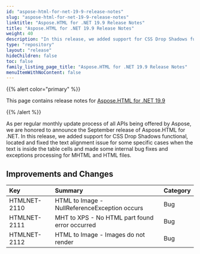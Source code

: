 ```yaml
---
id: "aspose-html-for-net-19-9-release-notes"
slug: "aspose-html-for-net-19-9-release-notes"
linktitle: "Aspose.HTML for .NET 19.9 Release Notes"
title: "Aspose.HTML for .NET 19.9 Release Notes"
weight: 40
description: "In this release, we added support for CSS Drop Shadows functional."
type: "repository"
layout: "release"
hideChildren: false
toc: false
family_listing_page_title: "Aspose.HTML for .NET 19.9 Release Notes"
menuItemWithNoContent: false
---
```


{{% alert color="primary" %}} 

This page contains release notes for [Aspose.HTML for .NET 19.9](https://www.nuget.org/packages/Aspose.Html/19.8.0)

{{% /alert %}} 

As per regular monthly update process of all APIs being offered by Aspose, we are honored to announce the September release of Aspose.HTML for .NET. In this release, we added support for CSS Drop Shadows functional, located and fixed the text alignment issue for some specific cases when the text is inside the table cells and made some internal bug fixes and exceptions processing for MHTML and HTML files.

## Improvements and Changes

|**Key**|**Summary**|**Category**|
| :- | :- | :- |
|HTMLNET-2110|HTML to Image - NullReferenceException occurs|Bug|
|HTMLNET-2111|MHT to XPS - No HTML part found error occurred|Bug|
|HTMLNET-2112|HTML to Image - Images do not render|Bug|